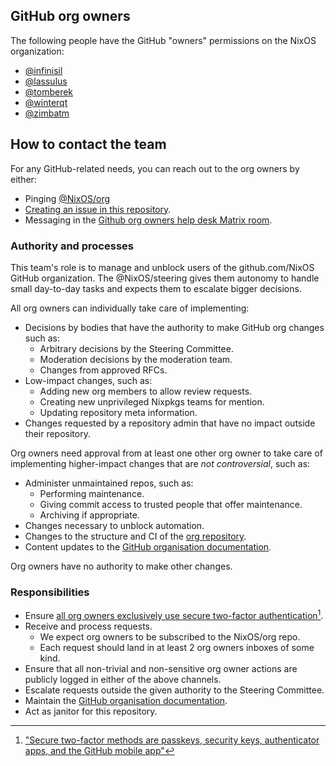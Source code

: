 ## GitHub org owners

The following people have the GitHub "owners" permissions on the NixOS organization:
<!-- Also keep this in sync with the members of @NixOS/org! -->
- [@infinisil](https://github.com/infinisil)
- [@lassulus](https://github.com/lassulus)
- [@tomberek](https://github.com/tomberek)
- [@winterqt](https://github.com/winterqt)
- [@zimbatm](https://github.com/zimbatm)

## How to contact the team
For any GitHub-related needs, you can reach out to the org owners by either:
- Pinging [@NixOS/org](https://github.com/orgs/NixOS/teams/org)
- [Creating an issue in this repository](https://github.com/NixOS/org/issues/new).
- Messaging in the [Github org owners help desk Matrix room](https://matrix.to/#/%23org_owners:nixos.org).

### Authority and processes
This team's role is to manage and unblock users of the github.com/NixOS GitHub organization. The @NixOS/steering gives them autonomy to handle small day-to-day tasks and expects them to escalate bigger decisions.

All org owners can individually take care of implementing:
- Decisions by bodies that have the authority to make GitHub org changes such as:
  - Arbitrary decisions by the Steering Committee.
  - Moderation decisions by the moderation team.
  - Changes from approved RFCs.
- Low-impact changes, such as:
  - Adding new org members to allow review requests.
  - Creating new unprivileged Nixpkgs teams for mention.
  - Updating repository meta information.
- Changes requested by a repository admin that have no impact outside their repository.

Org owners need approval from at least one other org owner to take care of implementing
higher-impact changes that are _not controversial_, such as:
- Administer unmaintained repos, such as:
  - Performing maintenance.
  - Giving commit access to trusted people that offer maintenance.
  - Archiving if appropriate.
- Changes necessary to unblock automation.
- Changes to the structure and CI of the [org repository](https://github.com/NixOS/org).
- Content updates to the [GitHub organisation documentation](./github.md).

Org owners have no authority to make other changes.

### Responsibilities

[^1]: ["Secure two-factor methods are passkeys, security keys, authenticator apps, and the GitHub mobile app"](https://docs.github.com/en/organizations/keeping-your-organization-secure/managing-two-factor-authentication-for-your-organization/requiring-two-factor-authentication-in-your-organization#requiring-secure-methods-of-two-factor-authentication-in-your-organization)

- Ensure [all org owners exclusively use secure two-factor authentication](https://github.com/orgs/NixOS/people?query=role%3Aowner+two-factor%3Asecure)[^1].
- Receive and process requests.
  - We expect org owners to be subscribed to the NixOS/org repo.
  - Each request should land in at least 2 org owners inboxes of some kind.
- Ensure that all non-trivial and non-sensitive org owner actions are
  publicly logged in either of the above channels.
- Escalate requests outside the given authority to the Steering Committee.
- Maintain the [GitHub organisation documentation](./github.md).
- Act as janitor for this repository.
